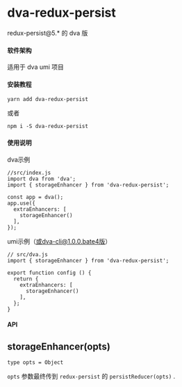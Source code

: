 # dva-redux-persist

redux-persist@5.* 的 dva 版

#### 软件架构
适用于 dva umi 项目

#### 安装教程

```
yarn add dva-redux-persist
```
或者
```
npm i -S dva-redux-persist
```

#### 使用说明

dva示例
```
//src/index.js
import dva from 'dva';
import { storageEnhancer } from 'dva-redux-persist';

const app = dva();
app.use({
  extraEnhancers: [
    storageEnhancer()
  ],
});
```

umi示例（或dva-cli@1.0.0.bate4版）
```
// src/dva.js
import { storageEnhancer } from 'dva-redux-persist';

export function config () {
  return {
    extraEnhancers: [
      storageEnhancer()
    ],
  };
}
```

#### API 
## storageEnhancer(opts)
```
type opts = Object
```
`opts` 参数最终传到 `redux-persist` 的 `persistReducer(opts)` .
